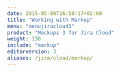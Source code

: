```yaml
---
date: 2015-05-09T16:58:17+02:00
title: "Working with Markup"
menu: "menujiracloud3"
product: "Mockups 3 for Jira Cloud"
weight: 130
include: "markup"
editorversion: 3
aliases: /jira/cloud/markup/
---
```

